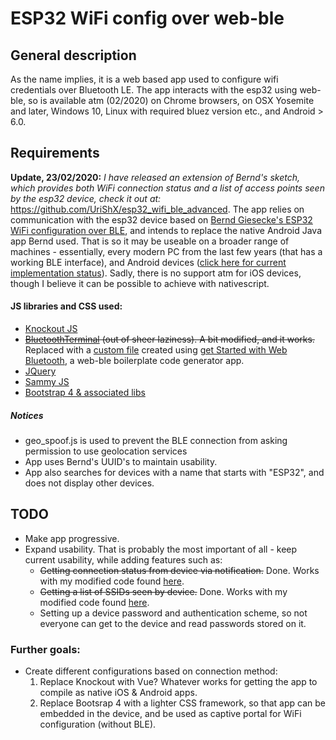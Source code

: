 # ESP32 WiFi config over web-ble
## General description
As the name implies, it is a web based app used to configure wifi credentials over Bluetooth LE.
The app interacts with the esp32 using web-ble, so is available atm (02/2020) on Chrome browsers, on OSX Yosemite and later, Windows 10, Linux with required bluez version etc., and Android > 6.0.

## Requirements
**Update, 23/02/2020:** *I have released an extension of Bernd's sketch, which provides both WiFi connection status and a list of access points seen by the esp32 device, check it out at:* https://github.com/UriShX/esp32_wifi_ble_advanced.
The app relies on communication with the esp32 device based on [Bernd Giesecke's ESP32 WiFi configuration over BLE](https://desire.giesecke.tk/index.php/2018/04/06/esp32-wifi-setup-over-ble/), and intends to replace the native Android Java app Bernd used. That is so it may be useable on a broader range of machines - essentially, every modern PC from the last few years (that has a working BLE interface), and Android devices ([click here for current implementation status](https://github.com/WebBluetoothCG/web-bluetooth/blob/master/implementation-status.md)).
Sadly, there is no support atm for iOS devices, though I believe it can be possible to achieve with nativescript.
#### JS libraries and CSS used:
* [Knockout JS](https://knockoutjs.com/)
* ~~[BluetoothTerminal](https://github.com/loginov-rocks/bluetooth-terminal) (out of sheer laziness). A bit modified, and it works.~~ Replaced with a [custom file](https://github.com/UriShX/esp32_web-ble_wifi_config/blob/master/scripts/espconfig.js) created using [get Started with Web Bluetooth](https://beaufortfrancois.github.io/sandbox/web-bluetooth/generator/), a web-ble boilerplate code generator app.
* [JQuery](https://jquery.com/)
* [Sammy JS](http://sammyjs.org/)
* [Bootstrap 4 & associated libs](https://getbootstrap.com/)
##### _Notices_
* geo_spoof.js is used to prevent the BLE connection from asking permission to use geolocation services
* App uses Bernd's UUID's to maintain usability.
* App also searches for devices with a name that starts with "ESP32", and does not display other devices.

## TODO
* Make app progressive.
* Expand usability. That is probably the most important of all - keep current usability, while adding features such as:
    * ~~Getting connection status from device via notification.~~ Done. Works with my modified code found [here](https://github.com/UriShX/esp32_wifi_ble_advanced).
    * ~~Getting a list of SSIDs seen by device.~~ Done. Works with my modified code found [here](https://github.com/UriShX/esp32_wifi_ble_advanced).
    * Setting up a device password and authentication scheme, so not everyone can get to the device and read passwords stored on it.
### Further goals:
* Create different configurations based on connection method:
    1. Replace Knockout with Vue? Whatever works for getting the app to compile as native iOS & Android apps.
    2. Replace Bootsrap 4 with a lighter CSS framework, so that app can be embedded in the device, and be used as captive portal for WiFi configuration (without BLE).
